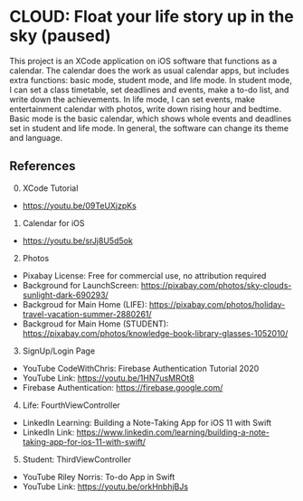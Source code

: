 # CLOUD: Float your life story up in the sky (paused)
This project is an XCode application on iOS software that functions as a calendar. The calendar does the work as usual calendar apps, but includes extra functions: basic mode, student mode, and life mode. In student mode, I can set a class timetable, set deadlines and events, make a to-do list, and write down the achievements. In life mode, I can set events, make entertainment calendar with photos, write down rising hour and bedtime. Basic mode is the basic calendar, which shows whole events and deadlines set in student and life mode. In general, the software can change its theme and language.

## References
0. XCode Tutorial
  * https://youtu.be/09TeUXjzpKs

1. Calendar for iOS
  * https://youtu.be/srJj8U5d5ok

2. Photos
  * Pixabay License: Free for commercial use, no attribution required
  * Background for LaunchScreen: https://pixabay.com/photos/sky-clouds-sunlight-dark-690293/
  * Backgroud for Main Home (LIFE): https://pixabay.com/photos/holiday-travel-vacation-summer-2880261/
  * Backgroud for Main Home (STUDENT): https://pixabay.com/photos/knowledge-book-library-glasses-1052010/

3. SignUp/Login Page
  * YouTube CodeWithChris: Firebase Authentication Tutorial 2020
  * YouTube Link: https://youtu.be/1HN7usMROt8
  * Firebase Authentication: https://firebase.google.com/

4. Life: FourthViewController
  * LinkedIn Learning: Building a Note-Taking App for iOS 11 with Swift
  * LinkedIn Link: https://www.linkedin.com/learning/building-a-note-taking-app-for-ios-11-with-swift/

5. Student: ThirdViewController
  * YouTube Riley Norris: To-do App in Swift
  * YouTube Link: https://youtu.be/orkHnbhjBJs
